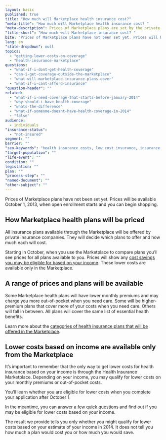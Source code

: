 ```yaml
---
layout: basic
published: true
title: "How much will Marketplace health insurance cost?"
"meta-title": "How much will Marketplace health insurance cost? "
"meta-description": Prices of Marketplace plans are set by the private companies that sell them. Prices will be available October 1
"title-short": "How much will Marketplace insurance cost? "
bite: "Prices of Marketplace plans have not been set yet. Prices will be available October 1, 2013, when open enrollment starts and you can begin shopping."
lang: en
"state-dropdown": null
topics: 
  - "getting-lower-costs-on-coverage"
  - "health-insurance-marketplace"
questions: 
  - "what-if-i-dont-get-health-coverage"
  - "can-i-get-coverage-outside-the-marketplace"
  - "what-will-marketplace-insurance-plans-cover"
  - "what-if-i-cant-afford-insurance"
"question-header": ""
related: 
  - "what-if-i-need-coverage-that-starts-before-january-2014"
  - "why-should-i-have-health-coverage"
  - "whats-the-difference"
  - "what-if-someone-doesnt-have-health-coverage-in-2014"
  - "false"
audience: 
  - individuals
"insurance-status": 
  - "not-insured"
segment: ""
barrier: ""
"seo-keywords": "health insurance costs, low cost insurance, insurance savings"
"target-population": ""
"life-event": ""
condition: ""
legislation: ""
plan: ""
"process-step": ""
"named-document": ""
"other-subject": ""
---
```


Prices of Marketplace plans have not been set yet. Prices will be available October 1, 2013, when open enrollment starts and you can begin shopping.

## How Marketplace health plans will be priced

All insurance plans available through the Marketplace will be offered by private insurance companies. They will decide which plans to offer and how much each will cost.

Starting in October, when you use the Marketplace to compare plans you’ll see prices for all plans available to you. Prices will show any [cost savings you may be eligible for based on your income](/how-can-i-save-money-on-marketplace-coverage). These lower costs are available only in the Marketplace.  

## A range of prices and plans will be available

Some Marketplace health plans will have lower monthly premiums and may charge you more out-of-pocket when you need care. Some will be higher-premium plans that cover more of your costs when you need care. Others will fall in between. All plans will cover the same list of essential health benefits.

Learn more about the [categories of health insurance plans that will be offered in the Marketplace](/how-do-i-choose-marketplace-insurance).

## Lower costs based on income are available only from the Marketplace

It’s important to remember that the only way to get lower costs for health insurance based on your income is through the Health Insurance Marketplace. Depending on your income, you may qualify for lower costs on your monthly premiums or out-of-pocket costs.

You’ll learn whether you are eligible for lower costs when you complete your application after October 1.

In the meantime, you can [answer a few quick questions](/quick-answers#step-1) and find out if you may be eligible for lower costs based on your income.

The result we provide tells you only whether you might qualify for lower costs based on your estimate of your income in 2014. It does not tell you how much a plan would cost you or how much you would save.
